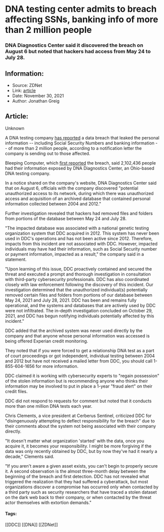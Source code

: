 # DNA testing center admits to breach affecting SSNs, banking info of more than 2 million people
### DNA Diagnostics Center said it discovered the breach on August 6 but noted that hackers had access from May 24 to July 28.

## Information:
+ Source: ZDNet
+ Link: [article](https://www.zdnet.com/article/dna-testing-center-admits-to-breach-affecting-ssns-banking-info-of-more-than-2-million-people/)
+ Date: November 30, 2021
+ Author: Jonathan Greig


## Article:
Unknown

A DNA testing company [has reported](https://dnacenter.com/data-security-incident-information-center/) a data breach that leaked the personal information -- including Social Security Numbers and banking information -- of more than 2 million people, according to a notification letter the company is sending out to those affected. 

Bleeping Computer, which [first reported](https://www.bleepingcomputer.com/news/security/dna-testing-firm-discloses-data-breach-affecting-21-million-people/) the breach, said 2,102,436 people had their information exposed by DNA Diagnostics Center, an Ohio-based DNA testing company. 

In a notice shared on the company's website, DNA Diagnostics Center said that on August 6, officials with the company discovered "potential unauthorized access to its network, during which there was unauthorized access and acquisition of an archived database that contained personal information collected between 2004 and 2012."

Further investigation revealed that hackers had removed files and folders from portions of the database between May 24 and July 28. 

"The impacted database was associated with a national genetic testing organization system that DDC acquired in 2012. This system has never been used in DDC's operations and has not been active since 2012. Therefore, impacts from this incident are not associated with DDC. However, impacted individuals may have had their information, such as Social Security number or payment information, impacted as a result," the company said in a statement. 

"Upon learning of this issue, DDC proactively contained and secured the threat and executed a prompt and thorough investigation in consultation with third-party cybersecurity professionals. DDC has also coordinated closely with law enforcement following the discovery of this incident. Our investigation determined that the unauthorized individual(s) potentially removed certain files and folders from portions of our database between May 24, 2021 and July 28, 2021. DDC has been and remains fully operational, and the systems and databases that are actively used by DDC were not infiltrated. The in-depth investigation concluded on October 29, 2021, and DDC has begun notifying individuals potentially affected by this incident."

DDC added that the archived system was never used directly by the company and that anyone whose personal information was accessed is being offered Experian credit monitoring. 






They noted that if you were forced to get a relationship DNA test as a part of court proceedings or got independent, individual testing between 2004 and 2012 but have not received a mailed letter from DDC, you should call 1-855-604-1656 for more information.

DDC claimed it is working with cybersecurity experts to "regain possession" of the stolen information but is recommending anyone who thinks their information may be involved to put in place a 1-year "fraud alert" on their credit files. 

DDC did not respond to requests for comment but noted that it conducts more than one million DNA tests each year. 

Chris Clements, a vice president at Cerberus Sentinel, criticized DDC for "disingenuously attempting to deflect responsibility for the breach" due to their comments about the system not being associated with their company directly. 

"It doesn't matter what organization 'started' with the data, once you acquire it, it becomes your responsibility. I might be more forgiving if the data was only recently obtained by DDC, but by now they've had it nearly a decade," Clements said. 

"If you aren't aware a given asset exists, you can't begin to properly secure it. A second observation is the almost three-month delay between the beginning of the breach and first detection. DDC has not revealed what triggered the realization that they had suffered a cyberattack, but most organizations discover a compromise has occurred only when contacted by a third party such as security researchers that have traced a stolen dataset on the dark web back to their company, or when contacted by the threat actor themselves with extortion demands."





#### Tags:
[[DDC]] [[DNA]] [[ZDNet]]
